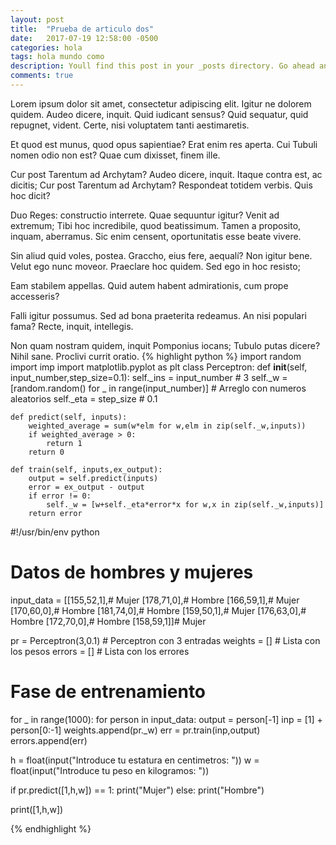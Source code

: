 ```yaml
---
layout: post
title:  "Prueba de articulo dos"
date:   2017-07-19 12:58:00 -0500
categories: hola
tags: hola mundo como
description: Youll find this post in your _posts directory. Go ahead and edit it and re-build the site to see your changes.
comments: true
---
```

Lorem ipsum dolor sit amet, consectetur adipiscing elit. Igitur ne dolorem quidem. Audeo dicere, inquit. Quid iudicant sensus? Quid sequatur, quid repugnet, vident. Certe, nisi voluptatem tanti aestimaretis.

Et quod est munus, quod opus sapientiae? Erat enim res aperta. Cui Tubuli nomen odio non est? Quae cum dixisset, finem ille.

Cur post Tarentum ad Archytam? Audeo dicere, inquit. Itaque contra est, ac dicitis; Cur post Tarentum ad Archytam? Respondeat totidem verbis. Quis hoc dicit?

Duo Reges: constructio interrete. Quae sequuntur igitur? Venit ad extremum; Tibi hoc incredibile, quod beatissimum. Tamen a proposito, inquam, aberramus. Sic enim censent, oportunitatis esse beate vivere.

Sin aliud quid voles, postea. Graccho, eius fere, aequalí? Non igitur bene. Velut ego nunc moveor. Praeclare hoc quidem. Sed ego in hoc resisto;

Eam stabilem appellas. Quid autem habent admirationis, cum prope accesseris?

Falli igitur possumus. Sed ad bona praeterita redeamus. An nisi populari fama? Recte, inquit, intellegis.

Non quam nostram quidem, inquit Pomponius iocans; Tubulo putas dicere? Nihil sane. Proclivi currit oratio.
{% highlight python %}
import random
import imp
import matplotlib.pyplot as plt
class Perceptron:
    def __init__(self, input_number,step_size=0.1):
        self._ins = input_number # 3
        self._w = [random.random() for _ in range(input_number)] # Arreglo con numeros aleatorios
        self._eta = step_size # 0.1

    def predict(self, inputs):
        weighted_average = sum(w*elm for w,elm in zip(self._w,inputs))
        if weighted_average > 0:
            return 1
        return 0

    def train(self, inputs,ex_output):
        output = self.predict(inputs)
        error = ex_output - output
        if error != 0:
            self._w = [w+self._eta*error*x for w,x in zip(self._w,inputs)]
        return error

#!/usr/bin/env python

# Datos de hombres y mujeres
input_data = [[155,52,1],# Mujer
              [178,71,0],# Hombre
              [166,59,1],# Mujer
              [170,60,0],# Hombre
              [181,74,0],# Hombre
              [159,50,1],# Mujer
              [176,63,0],# Hombre
              [172,70,0],# Hombre
              [158,59,1]]# Mujer

pr = Perceptron(3,0.1) # Perceptron con 3 entradas
weights = [] # Lista con los pesos
errors = []  # Lista con los errores

# Fase de entrenamiento
for _ in range(1000):
    for person in input_data:
        output = person[-1]
        inp = [1] + person[0:-1]
        weights.append(pr._w)
        err = pr.train(inp,output)
        errors.append(err)

h = float(input("Introduce tu estatura en centimetros: "))
w = float(input("Introduce tu peso en kilogramos: "))

if pr.predict([1,h,w]) == 1: print("Mujer")
else: print("Hombre")

print([1,h,w])

{% endhighlight %}
